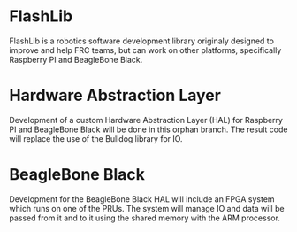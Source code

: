 # FlashLib
FlashLib is a robotics software development library originaly designed to improve and help FRC teams, but can work on other platforms, specifically Raspberry PI and BeagleBone Black.

# Hardware Abstraction Layer
Development of a custom Hardware Abstraction Layer (HAL) for Raspberry PI and BeagleBone Black will be done in this orphan branch.
The result code will replace the use of the Bulldog library for IO.

# BeagleBone Black
Development for the BeagleBone Black HAL will include an FPGA system which runs on one of the PRUs. The system will manage IO and data will be passed from it and to it using the shared memory with the ARM processor.
